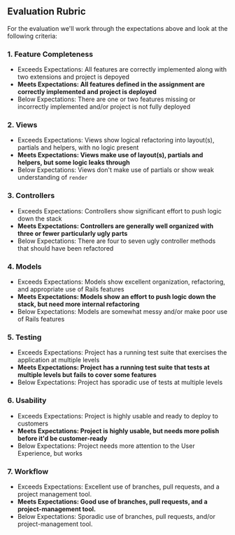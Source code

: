 ## Evaluation Rubric

For the evaluation we'll work through the expectations above and look at the
following criteria:

### 1. Feature Completeness

* Exceeds Expectations: All features are correctly implemented along with two extensions and project is depoyed
* **Meets Expectations: All features defined in the assignment are correctly implemented and project is deployed**
* Below Expectations: There are one or two features missing or incorrectly implemented and/or project is not fully deployed

### 2. Views

* Exceeds Expectations: Views show logical refactoring into layout(s), partials and helpers, with no logic present
* **Meets Expectations: Views make use of layout(s), partials and helpers, but some logic leaks through**
* Below Expectations: Views don't make use of partials or show weak understanding of `render`

### 3. Controllers

* Exceeds Expectations: Controllers show significant effort to push logic down the stack
* **Meets Expectations: Controllers are generally well organized with three or fewer particularly ugly parts**
* Below Expectations: There are four to seven ugly controller methods that should have been refactored

### 4. Models

* Exceeds Expectations: Models show excellent organization, refactoring, and appropriate use of Rails features
* **Meets Expectations: Models show an effort to push logic down the stack, but need more internal refactoring**
* Below Expectations: Models are somewhat messy and/or make poor use of Rails features

### 5. Testing

* Exceeds Expectations: Project has a running test suite that exercises the application at multiple levels
* **Meets Expectations: Project has a running test suite that tests at multiple levels but fails to cover some features**
* Below Expectations: Project has sporadic use of tests at multiple levels

### 6. Usability

* Exceeds Expectations: Project is highly usable and ready to deploy to customers
* **Meets Expectations: Project is highly usable, but needs more polish before it'd be customer-ready**
* Below Expectations: Project needs more attention to the User Experience, but works

### 7. Workflow

* Exceeds Expectations: Excellent use of branches, pull requests, and a project management tool.
* **Meets Expectations: Good use of branches, pull requests, and a project-management tool.**
* Below Expectations: Sporadic use of branches, pull requests, and/or project-management tool.
